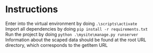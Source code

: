# Instructions
Enter into the virtual environment by doing `.\scripts\activate`  
Import all dependencies by doing `pip install -r requirements.txt`   
Run the project by doing `python .\mysite\manage.py runserver`  
Information about the scaped data should be found at the root URL directory, which corresponds to the getItem URL